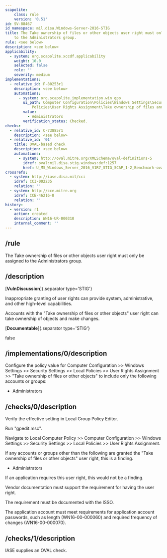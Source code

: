 ```yaml
---
scapolite:
    class: rule
    version: '0.51'
id: SV-88467
id_namespace: mil.disa.Windows-Server-2016-STIG
title: The Take ownership of files or other objects user right must only be assigned
    to the Administrators group.
rule: <see below>
description: <see below>
applicability:
  - system: org.scapolite.xccdf.applicability
    weight: 10.0
    selected: false
    role: ''
    severity: medium
implementations:
  - relative_id: F-80253r1
    description: <see below>
    automations:
      - system: org.scapolite.implementation.win_gpo
        ui_path: Computer Configuration\Policies\Windows Settings\Security Settings\Local
            Policies\User Rights Assignment\Take ownership of files and other objects
        value:
          - Administrators
        verification_status: Checked.
checks:
  - relative_id: C-73885r1
    description: <see below>
  - relative_id: '01'
    title: OVAL-based check
    description: <see below>
    automations:
      - system: http://oval.mitre.org/XMLSchema/oval-definitions-5
        idref: oval:mil.disa.stig.windows:def:1257
        href: U_MS_Windows_Server_2016_V1R7_STIG_SCAP_1-2_Benchmark-oval.xml
crossrefs:
  - system: http://iase.disa.mil/cci
    idref: CCI-002235
    relation: ''
  - system: http://cce.mitre.org
    idref: CCE-46216-8
    relation: ''
history:
  - version: r1
    action: created
    description: WN16-UR-000310
    internal_comment: ''
---
```



## /rule

The Take ownership of files or other objects user right must only be assigned to the Administrators group.

## /description

[**VulnDiscussion**]{.separator type='STIG'}

Inappropriate granting of user rights can provide system, administrative, and other high-level capabilities.

Accounts with the "Take ownership of files or other objects" user right can take ownership of objects and make changes.

[**Documentable**]{.separator type='STIG'}

false

## /implementations/0/description

Configure the policy value for Computer Configuration >> Windows Settings >> Security Settings >> Local Policies >> User Rights Assignment >> "Take ownership of files or other objects" to include only the following accounts or groups:

- Administrators

## /checks/0/description

Verify the effective setting in Local Group Policy Editor.

Run "gpedit.msc".

Navigate to Local Computer Policy >> Computer Configuration >> Windows Settings >> Security Settings >> Local Policies >> User Rights Assignment.

If any accounts or groups other than the following are granted the "Take ownership of files or other objects" user right, this is a finding.

- Administrators

If an application requires this user right, this would not be a finding.

Vendor documentation must support the requirement for having the user right.

The requirement must be documented with the ISSO.

The application account must meet requirements for application account passwords, such as length (WN16-00-000060) and required frequency of changes (WN16-00-000070).

## /checks/1/description

IASE supplies an OVAL check.
